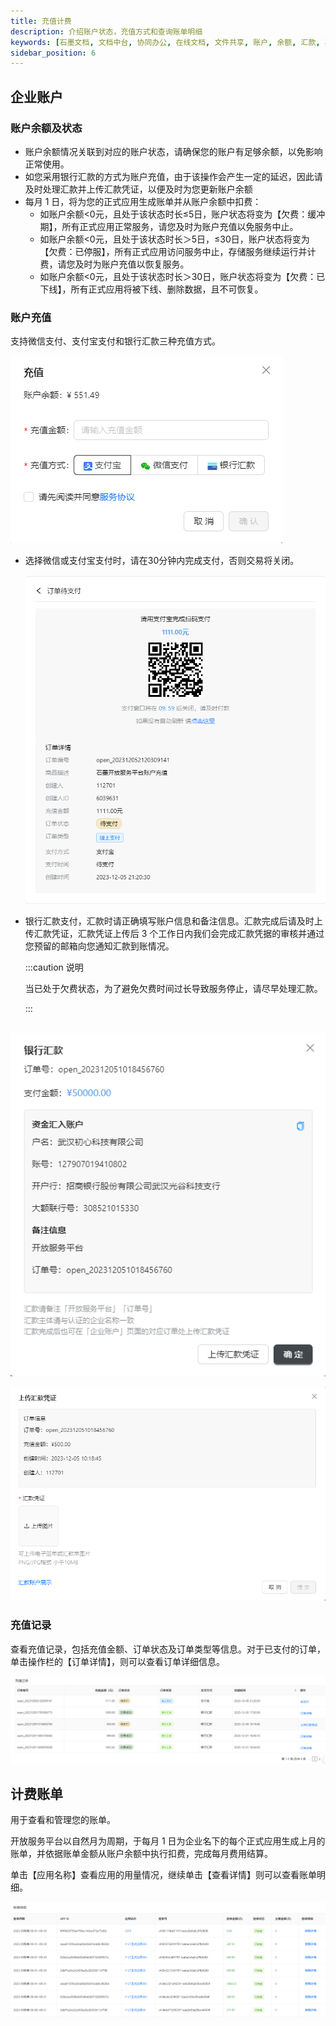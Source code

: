 ```yaml
---
title: 充值计费
description: 介绍账户状态，充值方式和查询账单明细
keywords: [石墨文档, 文档中台, 协同办公, 在线文档, 文件共享, 账户, 余额, 汇款, 状态, 充值]
sidebar_position: 6
---
```

## 企业账户

### 账户余额及状态

* 账户余额情况关联到对应的账户状态，请确保您的账户有足够余额，以免影响正常使用。
* 如您采用银行汇款的方式为账户充值，由于该操作会产生一定的延迟，因此请及时处理汇款并上传汇款凭证，以便及时为您更新账户余额
* 每月 1 日，将为您的正式应用生成账单并从账户余额中扣费：
    * 如账户余额<0元，且处于该状态时长≤5日，账户状态将变为【欠费：缓冲期】，所有正式应用正常服务，请您及时为账户充值以免服务中止。
    * 如账户余额<0元，且处于该状态时长＞5日，≤30日，账户状态将变为【欠费：已停服】，所有正式应用访问服务中止，存储服务继续运行并计费，请您及时为账户充值以恢复服务。
    * 如账户余额<0元，且处于该状态时长＞30日，账户状态将变为【欠费：已下线】，所有正式应用将被下线、删除数据，且不可恢复。

### 账户充值

支持微信支付、支付宝支付和银行汇款三种充值方式。

![charge1](./../image/charge1.png)

- 选择微信或支付宝支付时，请在30分钟内完成支付，否则交易将关闭。

  ![charge2](./../image/charge2.png)



- 银行汇款支付，汇款时请正确填写账户信息和备注信息。汇款完成后请及时上传汇款凭证，汇款凭证上传后 3 个工作日内我们会完成汇款凭据的审核并通过您预留的邮箱向您通知汇款到账情况。

  :::caution 说明

  当已处于欠费状态，为了避免欠费时间过长导致服务停止，请尽早处理汇款。

  :::

​       ![charge3](./../image/charge3.png)

![charge4](./../image/charge4.png)


### 充值记录

查看充值记录，包括充值金额、订单状态及订单类型等信息。对于已支付的订单，单击操作栏的【订单详情】，则可以查看订单详细信息。

![charge5](./../image/charge5.png)


## 计费账单

用于查看和管理您的账单。

开放服务平台以自然月为周期，于每月 1 日为企业名下的每个正式应用生成上月的账单，并依据账单金额从账户余额中执行扣费，完成每月费用结算。

单击【应用名称】查看应用的用量情况，继续单击【查看详情】则可以查看账单明细。

![charge6](./../image/charge6.png)

